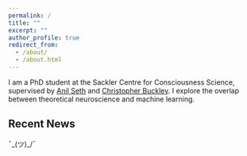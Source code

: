 ```yaml
---
permalink: /
title: ""
excerpt: ""
author_profile: true
redirect_from: 
  - /about/
  - /about.html
---
```


I am a PhD student at the Sackler Centre for Consciousness Science, supervised by [Anil Seth](https://www.anilseth.com/) and [Christopher Buckley](https://christopherlbuckley.com/). I explore the overlap between theoretical neuroscience and machine learning.

## Recent News

¯\_(ツ)_/¯